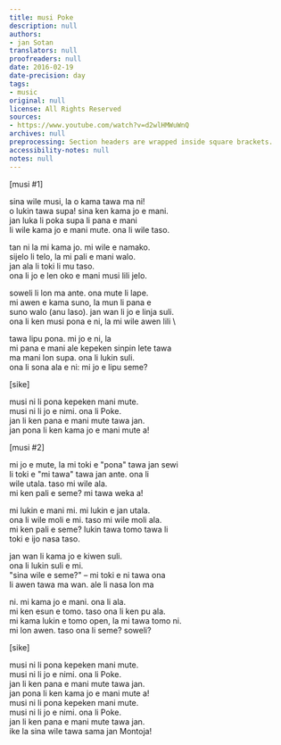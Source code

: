 ```yaml
---
title: musi Poke
description: null
authors:
- jan Sotan
translators: null
proofreaders: null
date: 2016-02-19
date-precision: day
tags:
- music
original: null
license: All Rights Reserved
sources:
- https://www.youtube.com/watch?v=d2wlHMWuWnQ
archives: null
preprocessing: Section headers are wrapped inside square brackets.
accessibility-notes: null
notes: null
---
```


[musi #1]

sina wile musi, la o kama tawa ma ni!  \
o lukin tawa supa! sina ken kama jo e mani.  \
jan luka li poka supa li pana e mani  \
li wile kama jo e mani mute. ona li wile taso.

tan ni la mi kama jo. mi wile e namako.  \
sijelo li telo, la mi pali e mani walo.  \
jan ala li toki li mu taso.  \
ona li jo e len oko e mani musi lili jelo.

soweli li lon ma ante. ona mute li lape.  \
mi awen e kama suno, la mun li pana e  \
suno walo (anu laso). jan wan li jo e linja suli.  \
ona li ken musi pona e ni, la mi wile awen lili  \

tawa lipu pona. mi jo e ni, la  \
mi pana e mani ale kepeken sinpin lete tawa  \
ma mani lon supa. ona li lukin suli.  \
ona li sona ala e ni: mi jo e lipu seme?

[sike]

musi ni li pona kepeken mani mute.  \
musi ni li jo e nimi. ona li Poke.  \
jan li ken pana e mani mute tawa jan.  \
jan pona li ken kama jo e mani mute a!

[musi #2]

mi jo e mute, la mi toki e "pona" tawa jan sewi  \
li toki e "mi tawa" tawa jan ante. ona li  \
wile utala. taso mi wile ala.  \
mi ken pali e seme? mi tawa weka a!

mi lukin e mani mi. mi lukin e jan utala.  \
ona li wile moli e mi. taso mi wile moli ala.  \
mi ken pali e seme? lukin tawa tomo tawa li  \
toki e ijo nasa taso.

jan wan li kama jo e kiwen suli.  \
ona li lukin suli e mi.  \
"sina wile e seme?" – mi toki e ni tawa ona  \
li awen tawa ma wan. ale li nasa lon ma

ni. mi kama jo e mani. ona li ala.  \
mi ken esun e tomo. taso ona li ken pu ala.  \
mi kama lukin e tomo open, la mi tawa tomo ni.  \
mi lon awen. taso ona li seme? soweli?

[sike]

musi ni li pona kepeken mani mute.  \
musi ni li jo e nimi. ona li Poke.  \
jan li ken pana e mani mute tawa jan.  \
jan pona li ken kama jo e mani mute a!  \
musi ni li pona kepeken mani mute.  \
musi ni li jo e nimi. ona li Poke.  \
jan li ken pana e mani mute tawa jan.  \
ike la sina wile tawa sama jan Montoja!